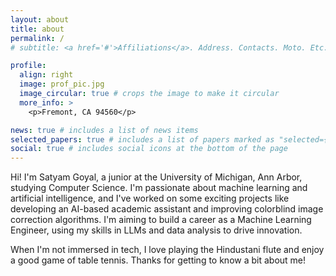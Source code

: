 ```yaml
---
layout: about
title: about
permalink: /
# subtitle: <a href='#'>Affiliations</a>. Address. Contacts. Moto. Etc.

profile:
  align: right
  image: prof_pic.jpg
  image_circular: true # crops the image to make it circular
  more_info: >
    <p>Fremont, CA 94560</p>

news: true # includes a list of news items
selected_papers: true # includes a list of papers marked as "selected={true}"
social: true # includes social icons at the bottom of the page
---
```


Hi! I'm Satyam Goyal, a junior at the University of Michigan, Ann Arbor, studying Computer Science. I'm passionate about machine learning and artificial intelligence, and I've worked on some exciting projects like developing an AI-based academic assistant and improving colorblind image correction algorithms. I'm aiming to build a career as a Machine Learning Engineer, using my skills in LLMs and data analysis to drive innovation.

When I'm not immersed in tech, I love playing the Hindustani flute and enjoy a good game of table tennis. Thanks for getting to know a bit about me!
